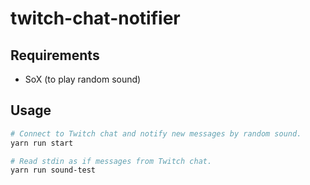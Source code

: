 # twitch-chat-notifier

## Requirements

- SoX (to play random sound)

## Usage

```bash
# Connect to Twitch chat and notify new messages by random sound.
yarn run start
```

```bash
# Read stdin as if messages from Twitch chat.
yarn run sound-test
```
